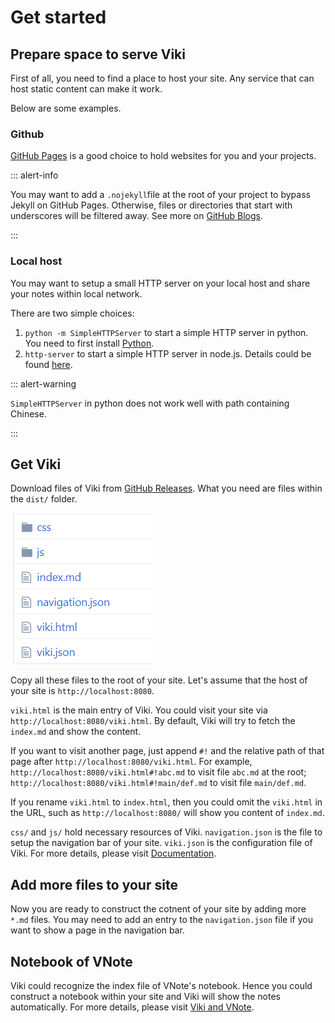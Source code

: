 # Get started
## Prepare space to serve Viki
First of all, you need to find a place to host your site. Any service that can host static content can make it work.

Below are some examples.

### Github
[GitHub Pages](https://pages.github.com/) is a good choice to hold websites for you and your projects.

::: alert-info

You may want to add a `.nojekyll`file at the root of your project to bypass Jekyll on GitHub Pages. Otherwise, files or directories that start with underscores will be filtered away. See more on [GitHub Blogs](https://blog.github.com/2009-12-29-bypassing-jekyll-on-github-pages/).

:::

### Local host
You may want to setup a small HTTP server on your local host and share your notes within local network.

There are two simple choices:

1. `python -m SimpleHTTPServer` to start a simple HTTP server in python. You need to first install [Python](https://www.python.org/).
2. `http-server` to start a simple HTTP server in node.js. Details could be found [here](https://www.npmjs.com/package/http-server).

::: alert-warning

`SimpleHTTPServer` in python does not work well with path containing Chinese.

:::

## Get Viki
Download files of Viki from [GitHub Releases](https://github.com/tamlok/viki/releases). What you need are files within the `dist/` folder.

![Viki Files](_v_images/20181118110442141_26270.png)

Copy all these files to the root of your site. Let's assume that the host of your site is `http://localhost:8080`.

`viki.html` is the main entry of Viki. You could visit your site via `http://localhost:8080/viki.html`. By default, Viki will try to fetch the `index.md` and show the content.

If you want to visit another page, just append `#!` and the relative path of that page after `http://localhost:8080/viki.html`. For example, `http://localhost:8080/viki.html#!abc.md` to visit file `abc.md` at the root; `http://localhost:8080/viki.html#!main/def.md` to visit file `main/def.md`.

If you rename `viki.html` to `index.html`, then you could omit the `viki.html` in the URL, such as `http://localhost:8080/` will show you content of `index.md`.

`css/` and `js/` hold necessary resources of Viki. `navigation.json` is the file to setup the navigation bar of your site. `viki.json` is the configuration file of Viki. For more details, please visit [Documentation](docs/_vnote.json).

## Add more files to your site
Now you are ready to construct the cotnent of your site by adding more `*.md` files. You may need to add an entry to the `navigation.json` file if you want to show a page in the navigation bar.

## Notebook of VNote
Viki could recognize the index file of VNote's notebook. Hence you could construct a notebook within your site and Viki will show the notes automatically. For more details, please visit [Viki and VNote](docs/Users/Viki%20and%20VNote.md).
